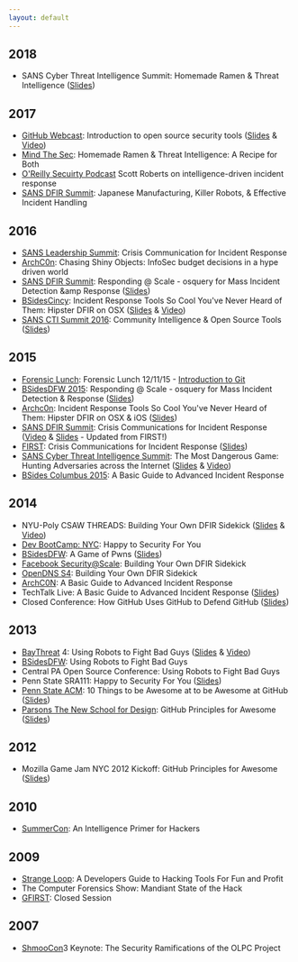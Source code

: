 ```yaml
---
layout: default
---
```


## 2018

- SANS Cyber Threat Intelligence Summit: Homemade Ramen & Threat Intelligence ([Slides](https://speakerdeck.com/sroberts/homemade-ramen-and-threat-intelligence))

## 2017

- [GitHub Webcast](https://resources.github.com/webcasts/): Introduction to open source security tools ([Slides](https://speakerdeck.com/sroberts/introduction-to-open-source-security-tools) & [Video](https://resources.github.com/webcasts/Introduction-to-open-source-security-tools/))
- [Mind The Sec](http://mindthesec.com.br/): Homemade Ramen & Threat Intelligence: A Recipe for Both
- [O'Reilly Secuirty Podcast](https://www.oreilly.com/ideas/scott-roberts-on-intelligence-driven-incident-response) Scott Roberts on intelligence-driven incident response
- [SANS DFIR Summit](https://www.sans.org/event/digital-forensics-summit-2017): Japanese Manufacturing, Killer Robots, & Effective Incident Handling

## 2016

- [SANS Leadership Summit](https://www.sans.org/event/security-leadership-summit-2016): Crisis Communication for Incident Response
- [ArchC0n](http://www.archc0n.org/): Chasing Shiny Objects: InfoSec budget decisions in a hype driven world
- [SANS DFIR Summit](http://www.sans.org/event/digital-forensics-summit-2016): Responding @ Scale - osquery for Mass Incident Detection &amp Response ([Slides](http://sroberts.github.io/responding-at-scale-with-osquery/slides.html#1))
- [BSidesCincy](http://bsidescincy.org/): Incident Response Tools So Cool You've Never Heard of Them: Hipster DFIR on OSX ([Slides](https://speakerdeck.com/sroberts/hipster-dfir-on-osx-bsidescincy) & [Video](https://www.youtube.com/watch?v=gNJ10Kt4I9E))
- [SANS CTI Summit 2016](https://www.sans.org/event/cyber-threat-intelligence-summit-2016): Community Intelligence & Open Source Tools ([Slides](https://speakerdeck.com/sroberts/community-intelligence-and-open-source-tools))

## 2015

- [Forensic Lunch](https://www.youtube.com/channel/UCZ7mQV3j4GNX-LU1IKPVQZg): Forensic Lunch 12/11/15 - [Introduction to Git](https://www.youtube.com/watch?v=6SnpBo0XtaQ)
- [BSidesDFW 2015](http://www.securitybsides.com/w/page/96312090/BSidesDFW%202015): Responding @ Scale - osquery for Mass Incident Detection & Response ([Slides](http://sroberts.github.io/bsidesdfw2015-slides/slides.html#1))
- [Archc0n](http://www.archc0n.org/): Incident Response Tools So Cool You've Never Heard of Them: Hipster DFIR on OSX & iOS ([Slides](https://speakerdeck.com/sroberts/hipster-dfir-on-osx))
- [SANS DFIR Summit](http://www.sans.org/event/digital-forensics-summit-2015): Crisis Communications for Incident Response ([Video](https://www.youtube.com/watch?v=YSdsmOHc_gk&feature=youtu.be&a) & [Slides](https://speakerdeck.com/sroberts/crisis-communication-for-incident-response) - Updated from FIRST!)
- [FIRST](http://www.first.org/conference/2015): Crisis Communications for Incident Response ([Slides](https://speakerdeck.com/sroberts/crisis-communications-for-incident-response-first15))
- [SANS Cyber Threat Intelligence Summit](https://www.sans.org/event/sans-cyber-threat-intelligence-summit): The Most Dangerous Game: Hunting Adversaries across the Internet ([Slides](https://speakerdeck.com/sroberts/the-most-dangerous-game) & [Video](https://www.youtube.com/watch?v=0Xhu73fKNBI&feature=youtu.be&a))
- [BSides Columbus 2015](http://www.securitybsides.com/w/page/81789821/BSidesCMH2015): A Basic Guide to Advanced Incident Response

## 2014

- NYU-Poly CSAW THREADS: Building Your Own DFIR Sidekick ([Slides](https://speakerdeck.com/sroberts/building-your-own-dfir-sidekick-threads-edition) & [Video](https://vimeo.com/114701077))
- [Dev BootCamp: NYC](http://www.meetup.com/DBCx-NYC/events/218621973/): Happy to Security For You
- [BSidesDFW](http://www.bsidesdfw.com): A Game of Pwns ([Slides](https://speakerdeck.com/sroberts/a-game-of-pwns))
- [Facebook Security@Scale](http://facebook.com): Building Your Own DFIR Sidekick
- [OpenDNS S4](http://labs.opendns.com/2014/09/03/s4-incident-responder-conference-september-18th-2014-san-francisco-ca/): Building Your Own DFIR Sidekick
- [ArchC0N](http://www.archc0n.org/): A Basic Guide to Advanced Incident Response
- TechTalk Live: A Basic Guide to Advanced Incident Response ([Slides](https://speakerdeck.com/sroberts/a-basic-guide-to-advanced-incident-response))
- Closed Conference: How GitHub Uses GitHub to Defend GitHub ([Slides](https://speakerdeck.com/sroberts/how-github-uses-github-to-defend-github))

## 2013

- [BayThreat](http://www.baythreat.org) 4: Using Robots to Fight Bad Guys ([Slides](https://speakerdeck.com/sroberts/using-robots-to-fight-bad-guys) & [Video](http://www.youtube.com/watch?v=PFvI0m_JkDE))
- [BSidesDFW](http://www.securitybsides.com/w/page/60987881/BSidesDFW): Using Robots to Fight Bad Guys
- Central PA Open Source Conference: Using Robots to Fight Bad Guys
- Penn State SRA111: Happy to Security For You ([Slides](https://github.com/sroberts/happy-to-security))
- [Penn State ACM](http://acm.psu.edu): 10 Things to be Awesome at to be Awesome at GitHub ([Slides](https://speakerdeck.com/sroberts/10-things-to-be-awesome-at-to-be-awesome-at-github))
- [Parsons The New School for Design](http://www.newschool.edu/parsons/): GitHub Principles for Awesome ([Slides](https://speakerdeck.com/sroberts/introduction-and-8-things-to-be-good-at-github))

## 2012

- Mozilla Game Jam NYC 2012 Kickoff: GitHub Principles for Awesome ([Slides](https://speakerdeck.com/sroberts/github-principles-for-awesome))

## 2010

- [SummerCon](http://summercon.org): An Intelligence Primer for Hackers

## 2009

- [Strange Loop](https://thestrangeloop.com): A Developers Guide to Hacking Tools For Fun and Profit
- The Computer Forensics Show: Mandiant State of the Hack
- [GFIRST](https://www.us-cert.gov/government-users/collaboration/gfirst): Closed Session

## 2007

- [ShmooCon](http://www.shmoocon.org)3 Keynote: The Security Ramifications of the OLPC Project
